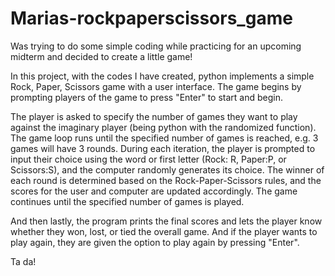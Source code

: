 # Marias-rockpaperscissors_game
Was trying to do some simple coding while practicing for an upcoming midterm and decided to create a little game!


In this project, with the codes I have created, python implements a simple Rock, Paper, Scissors game with a user interface. 
The game begins by prompting players of the game to press "Enter" to start and begin. 

The player is asked to specify the number of games they want to play against the imaginary player (being python with the randomized function). 
The game loop runs until the specified number of games is reached, e.g. 3 games will have 3 rounds.
During each iteration, the player is prompted to input their choice using the word or first letter (Rock: R, Paper:P, or Scissors:S), and the computer randomly generates its choice. 
The winner of each round is determined based on the Rock-Paper-Scissors rules, and the scores for the user and computer are updated accordingly. 
The game continues until the specified number of games is played.

And then lastly, the program prints the final scores and lets the player know whether they won, lost, or tied the overall game. 
And if the player wants to play again, they are given the option to play again by pressing "Enter".

Ta da!
